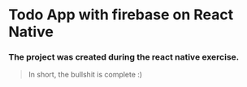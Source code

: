 # Todo App with firebase on React Native 
### The project was created during the react native exercise. 
> In short, the bullshit is complete :)

